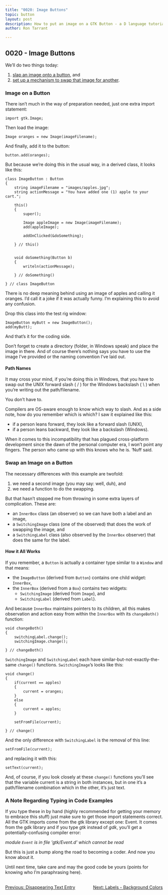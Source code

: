 ```yaml
---
title: "0020: Image Buttons"
topic: button
layout: post
description: How to put an image on a GTK Button - a D language tutorial.
author: Ron Tarrant

---
```


## 0020 - Image Buttons

We’ll do two things today:

1. [slap an image onto a button](https://github.com/rontarrant/gtkDcoding/blob/master/007_image/image_007_01_image_button.d), and
1. [set up a mechanism to swap that image for another](https://github.com/rontarrant/gtkDcoding/blob/master/007_image/image_007_02_image_swap.d).

### Image on a Button

There isn’t much in the way of preparation needed, just one extra import statement:

	import gtk.Image;

Then load the image:

	Image oranges = new Image(imageFilename);

And finally, add it to the button:

	button.add(oranges);

But because we’re doing this in the usual way, in a derived class, it looks like this:

	class ImageButton : Button
	{
		string imageFilename = "images/apples.jpg";
		string actionMessage = "You have added one (1) apple to your cart.";
			
		this()
		{
			super();
			
			Image appleImage = new Image(imageFilename);
			add(appleImage);
			
			addOnClicked(&doSomething);
			
		} // this()
		
		
		void doSomething(Button b)
		{
			writeln(actionMessage);
			
		} // doSomething()
		
	} // class ImageButton

There is no deep meaning behind using an image of apples and calling it oranges. I’d call it a joke if it was actually funny. I’m explaining this to avoid any confusion.

Drop this class into the test rig window:

	ImageButton myButt = new ImageButton();
	add(myButt);

And that’s it for the coding side.

Don’t forget to create a directory (folder, in Windows speak) and place the image in there. And of course there’s nothing says you have to use the image I’ve provided or the naming convention I’ve laid out.

#### Path Names

It may cross your mind, if you’re doing this in Windows, that you have to swap out the UNIX forward slash ( / ) for the Windows backslash ( \ ) when you’re writing out the path/filename.

You don’t have to.

Compilers are OS-aware enough to know which way to slash. And as a side note, how do you remember which is which? I saw it explained like this:

- if a person leans forward, they look like a forward slash (UNIX),
- if a person leans backward, they look like a backslash (Windows).

When it comes to this incompatibility that has plagued cross-platform development since the dawn of the personal computer era, I won’t point any fingers. The person who came up with this knows who he is. ‘Nuff said.

### Swap an Image on a Button

The necessary differences with this example are twofold:

1. we need a second image (you may say: well, duh), and
2. we need a function to do the swapping.

But that hasn’t stopped me from throwing in some extra layers of complication. These are:

- an `InnerBox` class (an observer) so we can have both a label and an image,
- a `SwitchingImage` class (one of the observed) that does the work of swapping the image, and
- a `SwitchingLabel` class (also observed by the `InnerBox` observer) that does the same for the label.

#### How it All Works

If you remember, a `Button` is actually a container type similar to a `Window` and that means:

- the `ImageButton` (derived from `Button`) contains one child widget: `InnerBox`,
- the `InnerBox` (derived from a `Box`) contains two widgets:
	-  `SwitchingImage` (derived from `Image`), and
	- `SwitchingLabel` (derived from `Label`).

And because `InnerBox` maintains pointers to its children, all this makes observation and action easy from within the `InnerBox` with its `changeBoth()` function:

	void changeBoth()
	{
		switchingLabel.change();
		switchingImage.change();
		
	} // changeBoth()

`SwitchingImage` and `SwitchingLabel` each have similar-but-not-exactly-the-same `change()` functions. `SwitchingImage`’s looks like this:

	void change()
	{
		if(current == apples)
		{
			current = oranges;
		}
		else
		{
			current = apples;
		}
	
		setFromFile(current);
	
	} // change()

And the only difference with `SwitchingLabel` is the removal of this line:

	setFromFile(current);

and replacing it with this:

	setText(current);

And, of course, if you look closely at these `change()` functions you’ll see that the variable current is a string in both instances, but in one it’s a path/filename combination which in the other, it’s just text.

### A Note Regarding Typing in Code Examples

If you type these in by hand (highly recommended for getting your memory to embrace this stuff) just make sure to get those import statements correct. All the GTK imports come from the gtk library except one: Event. It comes from the gdk library and if you type *gtk* instead of *gdk*, you’ll get a potentially-confusing compiler error:

*module `Event` is in file 'gtk/Event.d' which cannot be read*

But this is just a bump along the road to becoming a coder. And now you know about it.

Until next time, take care and may the good code be yours (points for knowing who I’m paraphrasing here).


<BR>
<div style="float: left;">
	<a href="/2019/03/19/0019-disappearing-text-entry.html">Previous: Disappearing Text Entry</a>
</div>
<div style="float: right;">
	<a href="/2019/03/26/0021-labels-with-background-colors-markup.html">Next: Labels - Background Colors</a>
</div>
<BR>
